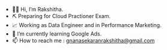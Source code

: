 - 👩🏽‍ Hi, I’m Rakshitha.  
- ⛏ Preparing for Cloud Practioner Exam.
- 📈 Working as Data Engineer and in Performance Marketing.
- 📓 I’m currently learning Google Ads. 
- 📫 How to reach me : gnanasekaranrakshitha@gmail.com

<!---
RakshithaBrindha/RakshithaBrindha is a ✨ special ✨ repository because its `README.md` (this file) appears on your GitHub profile.
You can click the Preview link to take a look at your changes.
--->
